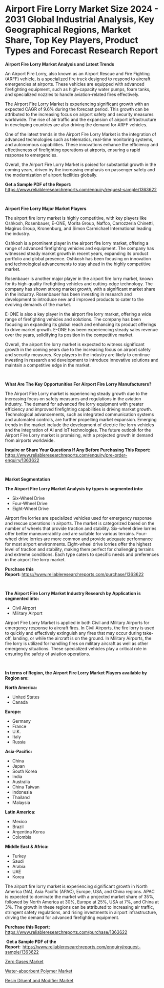 <p><h1>Airport Fire Lorry Market Size 2024 - 2031 Global Industrial Analysis, Key Geographical Regions, Market Share, Top Key Players, Product Types and Forecast Research Report</h1></p><p><strong>Airport Fire Lorry Market Analysis and Latest Trends</strong></p>
<p><p>An Airport Fire Lorry, also known as an Airport Rescue and Fire Fighting (ARFF) vehicle, is a specialized fire truck designed to respond to aircraft emergencies at airports. These vehicles are equipped with advanced firefighting equipment, such as high-capacity water pumps, foam tanks, and specialized nozzles to handle aviation-related fires effectively.</p><p>The Airport Fire Lorry Market is experiencing significant growth with an expected CAGR of 9.6% during the forecast period. This growth can be attributed to the increasing focus on airport safety and security measures worldwide. The rise of air traffic and the expansion of airport infrastructure in developing countries are also driving the demand for ARFF vehicles.</p><p>One of the latest trends in the Airport Fire Lorry Market is the integration of advanced technologies such as telematics, real-time monitoring systems, and autonomous capabilities. These innovations enhance the efficiency and effectiveness of firefighting operations at airports, ensuring a rapid response to emergencies.</p><p>Overall, the Airport Fire Lorry Market is poised for substantial growth in the coming years, driven by the increasing emphasis on passenger safety and the modernization of airport facilities globally.</p></p>
<p><strong>Get a Sample PDF of the Report:&nbsp;</strong> <a href="https://www.reliableresearchreports.com/enquiry/request-sample/1363622">https://www.reliableresearchreports.com/enquiry/request-sample/1363622</a></p>
<p>&nbsp;</p>
<p><strong>Airport Fire Lorry Major Market Players</strong></p>
<p><p>The airport fire lorry market is highly competitive, with key players like Oshkosh, Rosenbauer, E-ONE, Morita Group, Naffco, Carrozzeria Chinetti, Magirus Group, Kronenburg, and Simon Carmichael International leading the industry.</p><p>Oshkosh is a prominent player in the airport fire lorry market, offering a range of advanced firefighting vehicles and equipment. The company has witnessed steady market growth in recent years, expanding its product portfolio and global presence. Oshkosh has been focusing on innovation and technological advancements to stay ahead in the highly competitive market.</p><p>Rosenbauer is another major player in the airport fire lorry market, known for its high-quality firefighting vehicles and cutting-edge technology. The company has shown strong market growth, with a significant market share in the industry. Rosenbauer has been investing in research and development to introduce new and improved products to cater to the evolving demands of the market.</p><p>E-ONE is also a key player in the airport fire lorry market, offering a wide range of firefighting vehicles and solutions. The company has been focusing on expanding its global reach and enhancing its product offerings to drive market growth. E-ONE has been experiencing steady sales revenue over the years, solidifying its position in the competitive market.</p><p>Overall, the airport fire lorry market is expected to witness significant growth in the coming years due to the increasing focus on airport safety and security measures. Key players in the industry are likely to continue investing in research and development to introduce innovative solutions and maintain a competitive edge in the market.</p></p>
<p>&nbsp;</p>
<p><strong>What Are The Key Opportunities For Airport Fire Lorry Manufacturers?</strong></p>
<p><p>The Airport Fire Lorry market is experiencing steady growth due to the increasing focus on safety measures and regulations in the aviation industry. The demand for advanced fire lorry equipment with greater efficiency and improved firefighting capabilities is driving market growth. Technological advancements, such as integrated communication systems and automated controls, are further propelling market expansion. Emerging trends in the market include the development of electric fire lorry vehicles and the integration of AI and IoT technologies. The future outlook for the Airport Fire Lorry market is promising, with a projected growth in demand from airports worldwide.</p></p>
<p><strong>Inquire or Share Your Questions If Any Before Purchasing This Report:</strong> <a href="https://www.reliableresearchreports.com/enquiry/pre-order-enquiry/1363622">https://www.reliableresearchreports.com/enquiry/pre-order-enquiry/1363622</a></p>
<p>&nbsp;</p>
<p><strong>Market Segmentation</strong></p>
<p><strong>The Airport Fire Lorry Market Analysis by types is segmented into:</strong></p>
<p><ul><li>Six-Wheel Drive</li><li>Four-Wheel Drive</li><li>Eight-Wheel Drive</li></ul></p>
<p><p>Airport fire lorries are specialized vehicles used for emergency response and rescue operations in airports. The market is categorized based on the number of wheels that provide traction and stability. Six-wheel drive lorries offer better maneuverability and are suitable for various terrains. Four-wheel drive lorries are more common and provide adequate performance for most airport environments. Eight-wheel drive lorries offer the highest level of traction and stability, making them perfect for challenging terrains and extreme conditions. Each type caters to specific needs and preferences in the airport fire lorry market.</p></p>
<p><strong>Purchase this Report:&nbsp;</strong><a href="https://www.reliableresearchreports.com/purchase/1363622">https://www.reliableresearchreports.com/purchase/1363622</a></p>
<p>&nbsp;</p>
<p><strong>The Airport Fire Lorry Market Industry Research by Application is segmented into:</strong></p>
<p><ul><li>Civil Airport</li><li>Military Airport</li></ul></p>
<p><p>Airport Fire Lorry Market is applied in both Civil and Military Airports for emergency response to aircraft fires. In Civil Airports, the fire lorry is used to quickly and effectively extinguish any fires that may occur during take-off, landing, or while the aircraft is on the ground. In Military Airports, the fire lorry is utilized for handling fires on military aircraft as well as other emergency situations. These specialized vehicles play a critical role in ensuring the safety of aviation operations.</p></p>
<p>&nbsp;</p>
<p><strong>In terms of Region, the Airport Fire Lorry Market Players available by Region are:</strong></p>
<p>
    <p> <strong> North America: </strong>
        <ul>
            <li>United States</li>
            <li>Canada</li>
        </ul>
        </p> 
    <p> <strong> Europe: </strong>
        <ul>
            <li>Germany</li>
            <li>France</li>
            <li>U.K.</li>
            <li>Italy</li>
            <li>Russia</li>
        </ul>
        </p> 
    <p> <strong> Asia-Pacific: </strong>
        <ul>
            <li>China</li>
            <li>Japan</li>
            <li>South Korea</li>
            <li>India</li>
            <li>Australia</li>
            <li>China Taiwan</li>
            <li>Indonesia</li>
            <li>Thailand</li>
            <li>Malaysia</li>
        </ul>
        </p> 
    <p> <strong> Latin America: </strong>
        <ul>
            <li>Mexico</li>
            <li>Brazil</li>
            <li>Argentina Korea</li>
            <li>Colombia</li>
        </ul>
        </p> 
    <p> <strong> Middle East & Africa: </strong>
        <ul>
            <li>Turkey</li>
            <li>Saudi</li>
            <li>Arabia</li>
            <li>UAE</li>
            <li>Korea</li>
        </ul>
    </p>
    </p>
<p><p>The airport fire lorry market is experiencing significant growth in North America (NA), Asia Pacific (APAC), Europe, USA, and China regions. APAC is expected to dominate the market with a projected market share of 35%, followed by North America at 30%, Europe at 25%, USA at 7%, and China at 3%. The growth in these regions can be attributed to increasing air traffic, stringent safety regulations, and rising investments in airport infrastructure, driving the demand for advanced firefighting equipment.</p></p>
<p><strong>Purchase this Report: </strong><a href="https://www.reliableresearchreports.com/purchase/1363622">https://www.reliableresearchreports.com/purchase/1363622</a></p>
<p>&nbsp;<strong>Get a Sample PDF of the Report:&nbsp;&nbsp;</strong><a href="https://www.reliableresearchreports.com/enquiry/request-sample/1363622">https://www.reliableresearchreports.com/enquiry/request-sample/1363622</a></p>
<p><strong></strong></p>
<p><p><a href="https://view.publitas.com/reportprime-1/zero-gases-market-centers-on-aspects-such-as-market-growth-market-share-market-opportunity-and-projected-forecasts-spanning-from-2023-to-2030/">Zero Gases Market</a></p><p><a href="https://view.publitas.com/reportprime-1/water-absorbent-polymer-market-size-market-trends-and-growth-outlook-forecasted-for-period-from-2023-to-2030/">Water-absorbent Polymer Market</a></p><p><a href="https://view.publitas.com/reportprime-1/resin-diluent-and-modifier-market-size-growth-outlook-from-2023-to-2030-projecting-at-markets-trends-analysis-by-application-regional-outlook-and-revenue/">Resin Diluent and Modifier Market</a></p></p>